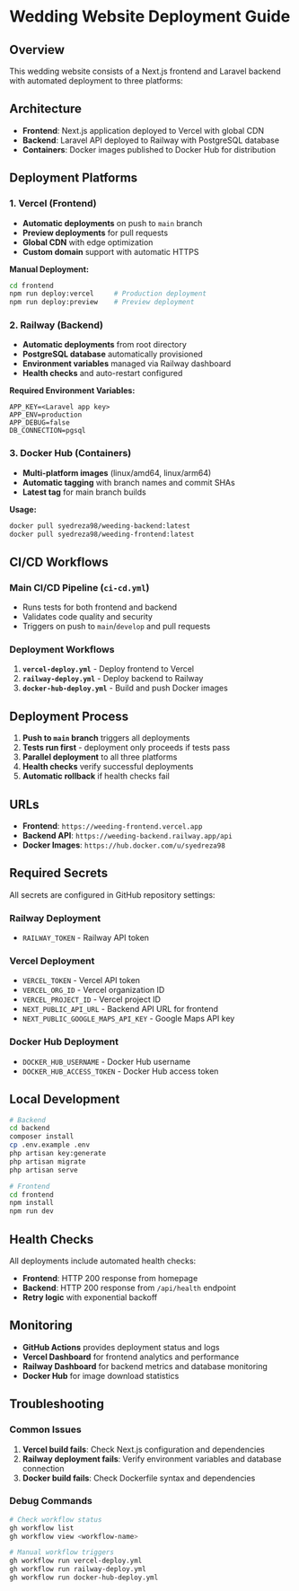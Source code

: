# Wedding Website Deployment Guide

## Overview
This wedding website consists of a Next.js frontend and Laravel backend with automated deployment to three platforms:

## Architecture
- **Frontend**: Next.js application deployed to Vercel with global CDN
- **Backend**: Laravel API deployed to Railway with PostgreSQL database  
- **Containers**: Docker images published to Docker Hub for distribution

## Deployment Platforms

### 1. Vercel (Frontend)
- **Automatic deployments** on push to `main` branch
- **Preview deployments** for pull requests
- **Global CDN** with edge optimization
- **Custom domain** support with automatic HTTPS

**Manual Deployment:**
```bash
cd frontend
npm run deploy:vercel     # Production deployment
npm run deploy:preview    # Preview deployment
```

### 2. Railway (Backend)
- **Automatic deployments** from root directory
- **PostgreSQL database** automatically provisioned
- **Environment variables** managed via Railway dashboard
- **Health checks** and auto-restart configured

**Required Environment Variables:**
```env
APP_KEY=<Laravel app key>
APP_ENV=production
APP_DEBUG=false
DB_CONNECTION=pgsql
```

### 3. Docker Hub (Containers)
- **Multi-platform images** (linux/amd64, linux/arm64)
- **Automatic tagging** with branch names and commit SHAs
- **Latest tag** for main branch builds

**Usage:**
```bash
docker pull syedreza98/weeding-backend:latest
docker pull syedreza98/weeding-frontend:latest
```

## CI/CD Workflows

### Main CI/CD Pipeline (`ci-cd.yml`)
- Runs tests for both frontend and backend
- Validates code quality and security
- Triggers on push to `main`/`develop` and pull requests

### Deployment Workflows
1. **`vercel-deploy.yml`** - Deploy frontend to Vercel
2. **`railway-deploy.yml`** - Deploy backend to Railway
3. **`docker-hub-deploy.yml`** - Build and push Docker images

## Deployment Process

1. **Push to `main` branch** triggers all deployments
2. **Tests run first** - deployment only proceeds if tests pass
3. **Parallel deployment** to all three platforms
4. **Health checks** verify successful deployments
5. **Automatic rollback** if health checks fail

## URLs
- **Frontend**: `https://weeding-frontend.vercel.app`
- **Backend API**: `https://weeding-backend.railway.app/api`
- **Docker Images**: `https://hub.docker.com/u/syedreza98`

## Required Secrets

All secrets are configured in GitHub repository settings:

### Railway Deployment
- `RAILWAY_TOKEN` - Railway API token

### Vercel Deployment  
- `VERCEL_TOKEN` - Vercel API token
- `VERCEL_ORG_ID` - Vercel organization ID
- `VERCEL_PROJECT_ID` - Vercel project ID
- `NEXT_PUBLIC_API_URL` - Backend API URL for frontend
- `NEXT_PUBLIC_GOOGLE_MAPS_API_KEY` - Google Maps API key

### Docker Hub Deployment
- `DOCKER_HUB_USERNAME` - Docker Hub username
- `DOCKER_HUB_ACCESS_TOKEN` - Docker Hub access token

## Local Development

```bash
# Backend
cd backend
composer install
cp .env.example .env
php artisan key:generate
php artisan migrate
php artisan serve

# Frontend  
cd frontend
npm install
npm run dev
```

## Health Checks

All deployments include automated health checks:
- **Frontend**: HTTP 200 response from homepage
- **Backend**: HTTP 200 response from `/api/health` endpoint
- **Retry logic** with exponential backoff

## Monitoring

- **GitHub Actions** provides deployment status and logs
- **Vercel Dashboard** for frontend analytics and performance
- **Railway Dashboard** for backend metrics and database monitoring
- **Docker Hub** for image download statistics

## Troubleshooting

### Common Issues
1. **Vercel build fails**: Check Next.js configuration and dependencies
2. **Railway deployment fails**: Verify environment variables and database connection
3. **Docker build fails**: Check Dockerfile syntax and dependencies

### Debug Commands
```bash
# Check workflow status
gh workflow list
gh workflow view <workflow-name>

# Manual workflow triggers
gh workflow run vercel-deploy.yml
gh workflow run railway-deploy.yml
gh workflow run docker-hub-deploy.yml
```